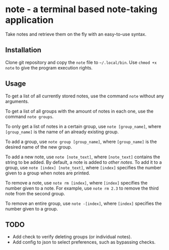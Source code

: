 # note - a terminal based note-taking application
Take notes and retrieve them on the fly with an easy-to-use syntax.

## Installation
Clone git repository and copy the `note` file to `~/.local/bin`. Use 
`chmod +x note` to give the program execution rights.

## Usage
To get a list of all currently stored notes, use the command `note` without
any arguments.

To get a list of all groups with the amount of notes in each one, use the
command `note groups`.

To only get a list of notes in a certain group, use `note [group_name]`, where
`[group_name]` is the name of an already existing group.

To add a group, use `note group [group_name]`, where `[group_name]` is the desired name of the new group. 

To add a new note, use `note [note_text]`, where `[note_text]` contains the string to be added. By default, a note is added to *other notes*. To add it to a group, use `note [index] [note_text]`, where `[index]` specifies the number given to a group when notes are printed.

To remove a note, use `note rm [index]`, where `[index]` specifies the number given to a note. For example, use `note rm 2.3` to remove the third note from the second group.

To remove an entire group, use `note -[index]`, where `[index]` specifies the number given to a group.

## TODO
- Add check to verify deleting groups (or individual notes).
- Add config to json to select preferences, such as bypassing checks.